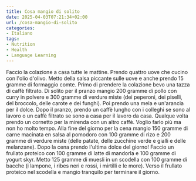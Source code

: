```yaml
---
title: Cosa mangio di solito
date: 2025-04-03T07:21:34+02:00
url: /cosa-mangio-di-solito
categories:
- Italiano
tags:
- Nutrition
- Health
- Language Learning
---
```


Faccio la colazione a casa tutte le mattine. Prendo quattro uove che cucino con l'olio d'olivo. Metto della salsa piccante sulle uove e anche prendo 15 gramme di formaggio comte. Primo di prendere la colazione bevo una tazza di caffè filtrato. 
Di solito per il pranzo mangio 200 gramme di pollo con curry in polvere e 300 gramme di verdure miste (dei peperoni, dei piselli, del broccolo, delle carote e dei funghi). Poi prendo una mela e un'arancia per il dolce. Dopo il pranzo, prendo un caffè lungho con i colleghi se sono al lavoro o un caffè filtrato se sono a casa per il lavoro da casa. Qualque volta prendo un cornetto per la mirenda con un altro caffè. Voglio farlo più ma non ho molto tempo. 
Alla fine del giorno per la cena mangio 150 gramme di carne macinata en salsa al pomodoro con 100 gramme di rizo e 200 gramme di verdure miste (delle patate, delle zucchine verde e gialli e delle melanzane). Dopo la cena prendo l'ultima dolce del giorno! Faccio un frullato proteico con 100 gramme di latte di mandorla e 100 gramme di yogurt skyr. Metto 125 gramme di muesli in un scodella con 100 gramme di bacche (i lampone, i ribes neri e rossi, i mirtilli e le more). Verso il frullato proteico nel scodella e mangio tranquilo per terminare il giorno.
